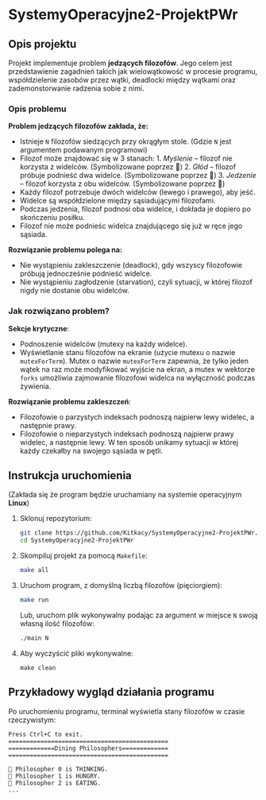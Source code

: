 # SystemyOperacyjne2-ProjektPWr

## Opis projektu

Projekt implementuje problem **jedzących filozofów**. Jego celem jest przedstawienie zagadnień takich jak wielowątkowość w procesie programu, współdzielenie zasobów przez wątki, deadlocki między wątkami oraz zademonstorwanie radzenia sobie z nimi.

### Opis problemu

**Problem jedzących filozofów zakłada, że:**
- Istnieje `N` filozofów siedzących przy okrągłym stole. (Gdzie `N` jest argumentem podawanym programowi)
- Filozof może znajdować się w 3 stanach:
        1. *Myślenie* – filozof nie korzysta z widelców. (Symbolizowane poprzez 💭)
        2. *Głód* – filozof próbuje podnieść dwa widelce. (Symbolizowane poprzez 🥪)
        3. *Jedzenie* – filozof korzysta z obu widelców. (Symbolizowane poprzez 🍴)
- Każdy filozof potrzebuje dwóch widelców (lewego i prawego), aby jeść.
- Widelce są współdzielone między sąsiadującymi filozofami.
- Podczas jedzenia, filozof podnosi oba widelce, i dokłada je dopiero po skończeniu posiłku.
- Filozof nie może podnieśc widelca znajdującego się już w ręce jego sąsiada. 

**Rozwiązanie problemu polega na:**
- Nie wystąpieniu zakleszczenie (deadlock), gdy wszyscy filozofowie próbują jednocześnie podnieść widelce.
- Nie wystąpieniu zagłodzenie (starvation), czyli sytuacji, w której filozof nigdy nie dostanie obu widelców.

### Jak rozwiązano problem?

**Sekcje krytyczne**:
  - Podnoszenie widelców (mutexy na każdy widelce).
  - Wyświetlanie stanu filozofów na ekranie (użycie mutexu o nazwie `mutexForTerm`).
  Mutex o nazwie `mutexForTerm` zapewnia, że tylko jeden wątek na raz może modyfikować wyjście na ekran, a mutex w wektorze `forks` umożliwia zajmowanie filozofowi widelca na wyłączność podczas żywienia. 

**Rozwiązanie problemu zakleszczeń**:
  - Filozofowie o parzystych indeksach podnoszą najpierw lewy widelec, a następnie prawy.
  - Filozofowie o nieparzystych indeksach podnoszą najpierw prawy widelec, a następnie lewy.
  W ten sposób unikamy sytuacji w której każdy czekałby na swojego sąsiada w pętli.

## Instrukcja uruchomienia

(Zakłada się że program będzie uruchamiany na systemie operacyjnym **Linux**)

1. Sklonuj repozytorium:
   ```bash
   git clone https://github.com/Kitkacy/SystemyOperacyjne2-ProjektPWr.git
   cd SystemyOperacyjne2-ProjektPWr
   ```

2. Skompiluj projekt za pomocą `Makefile`:
   ```bash
   make all
   ```

3. Uruchom program, z domyślną liczbą filozofów (pięciorgiem):
   ```bash
   make run
   ```
   Lub, uruchom plik wykonywalny podając za argument w miejsce `N` swoją własną ilość filozofów:
   ```bash
   ./main N
   ```

4. Aby wyczyścić pliki wykonywalne:
   ```
   make clean
   ```

## Przykładowy wygląd działania programu

Po uruchomieniu programu, terminal wyświetla stany filozofów w czasie rzeczywistym:
```
Press Ctrl+C to exit.
=============================================
=============Dining Philosophers=============
=============================================

💭 Philosopher 0 is THINKING.
🥪 Philosopher 1 is HUNGRY.
🍴 Philosopher 2 is EATING.
...
```